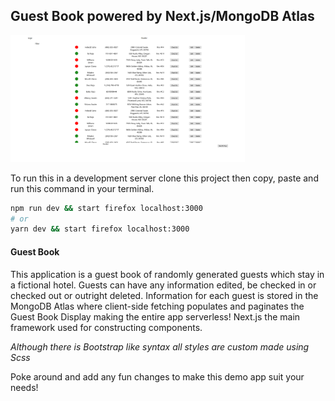 ## Guest Book powered by Next.js/MongoDB Atlas

<img src="./images/markdown-preview.png" alt="Guest Book App" width="375px" height="auto">

To run this in a development server clone this project then copy, paste and run this command in your terminal.

```bash
npm run dev && start firefox localhost:3000
# or
yarn dev && start firefox localhost:3000
```

#### Guest Book
This application is a guest book of randomly generated guests which stay in a fictional hotel. Guests can have any information edited, be checked in or checked out or outright deleted. Information for each guest is stored in the MongoDB Atlas where client-side fetching populates and paginates the Guest Book Display making the entire app serverless! Next.js the main framework used for constructing components.

*Although there is Bootstrap like syntax all styles are custom made using Scss*

Poke around and add any fun changes to make this demo app suit your needs!